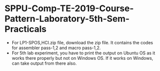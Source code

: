 # SPPU-Comp-TE-2019-Course-Pattern-Laboratory-5th-Sem-Practicals
* For LP1-SPOS,HCI.zip file, download the zip file. It contains the codes for assembler pass-1,2 and macro pass-1,2.                                                                        
* For 5th lab experiment, you have to print the output on Ubuntu OS as it works there properly but not on Windows OS. If it works on Windows, can take output from there also.
